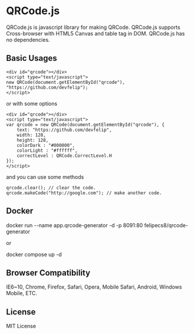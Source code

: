 # QRCode.js
QRCode.js is javascript library for making QRCode. QRCode.js supports Cross-browser with HTML5 Canvas and table tag in DOM.
QRCode.js has no dependencies.

## Basic Usages
```
<div id="qrcode"></div>
<script type="text/javascript">
new QRCode(document.getElementById("qrcode"), "https://github.com/devfelip");
</script>
```

or with some options

```
<div id="qrcode"></div>
<script type="text/javascript">
var qrcode = new QRCode(document.getElementById("qrcode"), {
	text: "https://github.com/devfelip",
	width: 128,
	height: 128,
	colorDark : "#000000",
	colorLight : "#ffffff",
	correctLevel : QRCode.CorrectLevel.H
});
</script>
```

and you can use some methods

```
qrcode.clear(); // clear the code.
qrcode.makeCode("http://google.com"); // make another code.
```

## Docker
docker run --name app.qrcode-generator -d -p 8091:80 felipecs8/qrcode-generator

or

docker compose up -d

## Browser Compatibility
IE6~10, Chrome, Firefox, Safari, Opera, Mobile Safari, Android, Windows Mobile, ETC.

## License
MIT License